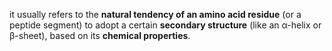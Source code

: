 it usually refers to the **natural tendency of an amino acid residue** (or a peptide segment) to adopt a certain **secondary structure** (like an α-helix or β-sheet), based on its **chemical properties**.